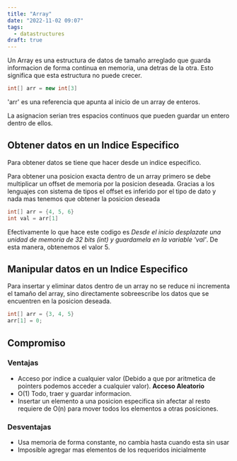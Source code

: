 ```yaml
---
title: "Array"
date: "2022-11-02 09:07"
tags: 
  - datastructures
draft: true
---
```

Un Array es una estructura de datos de tamaño arreglado que guarda informacion de forma continua en memoria, una detras de la otra. Esto significa que esta estructura no puede crecer.

```Java
int[] arr = new int[3]
```
'arr' es una referencia que apunta al inicio de un array de enteros.

La asignacion serian tres espacios continuos que pueden guardar un entero dentro de ellos.


## Obtener datos en un Indice Especifico
Para obtener datos se tiene que hacer desde un indice especifico. 

Para obtener una posicion exacta dentro de un array primero se debe multiplicar un offset de memoria por la posicion deseada. Gracias a los lenguajes con sistema de tipos el offset es inferido por el tipo de dato y nada mas tenemos que obtener la posicion deseada

```Java
int[] arr = {4, 5, 6}
int val = arr[1]
```

Efectivamente lo que hace este codigo es *Desde el inicio desplazate una unidad de memoria de 32 bits (int) y guardamela en la variable 'val'*. De esta manera, obtenemos el valor 5.

## Manipular datos en un Indice Especifico
Para insertar y eliminar datos dentro de un array no se reduce ni incrementa el tamaño del array, sino directamente sobreescribe los datos que se encuentren en la posicion deseada.

```Java
int[] arr = {3, 4, 5}
arr[1] = 0;
```


## Compromiso
### Ventajas
- Acceso por indice a cualquier valor (Debido a que por aritmetica de pointers podemos acceder a cualquier valor). **Acceso Aleatorio**
- O(1) Todo, traer y guardar informacion.
- Insertar un elemento a una posicion especifica sin afectar al resto requiere de O(n) para mover todos los elementos a otras posiciones.

### Desventajas
- Usa memoria de forma constante, no cambia hasta cuando esta sin usar
- Imposible agregar mas elementos de los requeridos inicialmente 